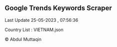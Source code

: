 

## Google Trends Keywords Scraper 
 
Last Update 25-05-2023 , 07:56:36

Country List :
VIETNAM.json



© Abdul Muttaqin 
